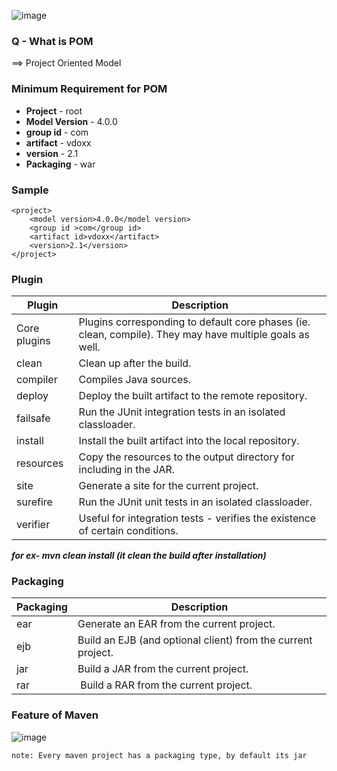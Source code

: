 ![image](https://user-images.githubusercontent.com/66588814/167067134-57c1609a-2f99-440b-b792-ea1a760b038c.png)

### Q - What is POM 
==> Project Oriented Model

### Minimum Requirement for POM 

- **Project** - root
- **Model Version** - 4.0.0
- **group id** - com
- **artifact** - vdoxx
- **version** - 2.1
- **Packaging** - war   

### Sample 

```
<project> 
    <model version>4.0.0</model version>
    <group id >com</group id>
    <artifact id>vdoxx</artifact>
    <version>2.1</version>
</project>
```


### Plugin
Plugin | Description
-- | --
Core plugins | Plugins corresponding to default core phases (ie. clean, compile). They may have multiple goals as well.
clean | Clean up after the build.
compiler | Compiles Java sources.
deploy | Deploy the built artifact to the remote repository.
failsafe | Run the JUnit integration tests in an isolated classloader.
install | Install the built artifact into the local repository.
resources | Copy the resources to the output directory for including in the JAR.
site | Generate a site for the current project.
surefire | Run the JUnit unit tests in an isolated classloader.
verifier | Useful for integration tests - verifies the existence of certain conditions.

**_for ex- mvn clean install (it clean the build after installation)_**

### Packaging
Packaging  | Description
-- | --
ear | Generate an EAR from the current project.
ejb | Build an EJB (and optional client) from the current project.
jar | Build a JAR from the current project.
rar |  Build a RAR from the current project.

### Feature of Maven

![image](https://user-images.githubusercontent.com/66588814/167067527-06758ede-8cb7-4b14-8113-ec751a9c9fce.png)

`note: Every maven project has a packaging type, by default its jar `
